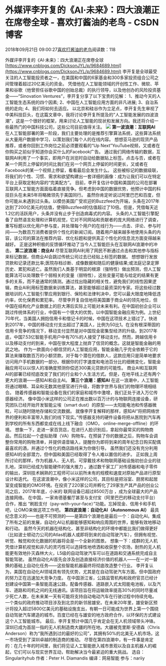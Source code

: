 
# 外媒评李开复的《AI·未来》：四大浪潮正在席卷全球 - 喜欢打酱油的老鸟 - CSDN博客


2018年09月21日 09:00:27[喜欢打酱油的老鸟](https://me.csdn.net/weixin_42137700)阅读数：118


外媒评李开复的《AI·未来》：四大浪潮正在席卷全球
[https://www.cnblogs.com/DicksonJYL/p/9684689.html](https://www.cnblogs.com/DicksonJYL/p/9684689.html)
李开复是全球最受关注的人工智能投资者之一，在美国和中国的6家基金和300多家投资组合公司之间管理着超过20亿美元的资金。
凭借他在人工智能领域的开创性工作、微软、苹果和谷歌（他曾担任谷歌中国的创始总裁）的执行领导，以及他创办的风险投资基金——“Sinovation Ventures”，李开复分享了以下宝贵的见解：
1、推动今天的人工智能生态系统的四个因素;
2、中国在人工智能应用方面的非凡进展;
3、自治系统的走向;
4、我们将如何去适应。
以北京和硅谷作为立足点，李开复先生审视了中美科技巨头，在这篇文章中，我将讨论李开复所提及的“人工智能发展的四波浪潮”，这是一个很好的框架，用来讨论人工智能的现状和发展方向。我还将介绍一些最热门的中国科技公司，这些公司目前值得关注。
![](https://img-blog.csdn.net/20180921090008180?watermark/2/text/aHR0cHM6Ly9ibG9nLmNzZG4ubmV0L3dlaXhpbl80MjEzNzcwMA==/font/5a6L5L2T/fontsize/400/fill/I0JBQkFCMA==/dissolve/70)
**第一波浪潮：互联网AI**
在人工智能部署的第一阶段，我们主要处理的是推荐引擎算法系统，这些算法系统从大量用户数据中学习，以策划我们每个人的在线内容。
想想亚马逊的现货产品推荐，或者你回到工作岗位之前必须要观看的“Up Next”YouTube视频，又或者在你购买之前似乎知道你会买什么的Facebook广告。
通过我们网络传输的数据，互联网AI利用了一个事实，即用户在浏览时自动给数据贴上标签。点击与否，或者在某一个网页上停留的时间比我们在另一个网页上停留的时间更长，又或者在Facebook的某一个视频上停留，看看最后会发生什么。
这些被标记的数据级联，将我们的个性、习惯、需求和欲望构建出一套详细的画像：成为让我们可以在特定平台上获取定制内容的“完美配方”。
目前，李开复估计中国和美国的公司在部署互联网人工智能方面面临着直接竞争。但考虑到中国的数据优势，他预计中国的科技巨头在未来5年将略微领先于美国同行。
虽然你肯定听说过阿里巴巴和百度，但你可能从未遇到过头条。以模仿美国广受欢迎的Buzzfeed为开端，头条在2017年达到了200亿美元的估值，使得Buzzfeed的估值超过了10倍。但是，凭借每天近1.2亿的活跃用户，头条并没有止步于创造病毒式的内容。
头条的人工智能引擎配备了自然语言处理和计算机视觉，它对不同网站和贡献者的庞大网络进行了调查，重写标题以优化用户参与度，并处理每个用户的在线行为——点击、评论、参与时间——为数百万消费者提供个性化的新闻订阅。随着用户越来越多地使用头条的内容，该公司的算法在推荐内容、优化标题和提供真正个性化的信息流方面变得越来越好。
正是这种积极的反馈循环推动了当今人工智能巨头在互联网AI浪潮中的冲击。
**第二波浪潮：商业AI**
尽管互联网AI利用了网民不断通过点击和其他参与指标来标记数据，但商业AI会跳过传统公司过去已经贴上标签的数据。
想想银行发放贷款和记录还款比率;医院存档诊断、成像数据和随后的健康结果;或法庭记录定罪历史、累犯和逃亡。虽然我们人类基于明显的根源（强特性）做出预测，但人工智能算法可以处理数千个弱相关的变量（弱特性），这些变量可能与给定的结果有更多的关系，而不是通常的猜测。通过找出隐藏的相关性，避免我们的线性因果逻辑，商业AI利用标签数据来训练算法，甚至能够超过最资深的专家。将这些经过数据培训的人工智能引擎应用到银行、保险和法律判决中，您可以最大限度地降低违约率，优化保费和累犯率。
尽管李开复自信地将美国置于商业AI的领先地位，但中国在结构化产业数据上的巨大滞后实际上可能对未来有利。在中国初创企业可以跳过传统体系的行业，中国有一个很大的优势。以中国智能金融应用为例。上世纪70年代，当美国人拥抱信用卡和借记卡的时候，中国在这项技术上错过了。快进到2017年，中国的移动支付支出超过了美国人，比例为50比1。在没有根深蒂固的信用卡竞争的情况下，移动支付显然是对中国现金密集型经济的升级。到2017年底，中国7.53亿智能手机用户中有70%的人接受了移动支付。然而，跨越信用卡以及移动支付的到来，中国在很大程度上抛弃了信贷的概念。这就是智能金融的用武之地。
作为一款面向小额信贷的人工智能应用，智能金融几乎完全依赖于它的算法来赚取数百万的小额贷款。对于每个潜在的借款人，这款应用只是简单地要求访问用户手机数据的一部分。根据你的打字速度和电池百分比的细微变化，智能金融应用可以以惊人的准确度预测你偿还300美元贷款的可能性。
商业AI和互联网AI的部署已经彻底改变了我们的行业和个人生活方式。但是，在地平线上还有两个更大的浪潮——感知AI和自主AI。
**第三个浪潮：感知AI**
在这一浪潮中，人工智能将通过眼睛、耳朵和无数其他感官进行升级，将数字世界与我们的物理环境相结合。
随着传感器和智能设备在我们的家庭和城市中激增，我们正处于进入万亿传感器经济。
像中国小米这样的公司正在推出数以百万计的与物联网连接设备，研究团队已经开始开发智能尘埃（smart dust）的原型——太阳能电池和传感器微粒，可以随时随地存储和交流数据。
就像李开复解释的那样，感知AI“将把网络世界的便利和丰富带入我们的线下现实。”传感器支持的硬件设备将把从医院到汽车再到学校的所有东西都变成在线上线下融合（OMO， online-merge-offline）的环境。
想象一下，走进一家百货店，在进行人脸识别后，拿起你最常买的购物商品，然后拉起一个虚拟助理（VA）购物车。在预装了你的数据之后，购物车会调整你常用的购物清单，并提供语音输入，提醒你为即将到来的周年纪念日购买配偶最喜欢的酒，并通过个性化的商店路线来为你做引导。
虽然我们还没有充分利用感知AI的全部潜力，但中国和美国已经取得了令人难以置信的进步。
正如我上周所讨论的那样，作为机器人、无人机、可穿戴技术和物联网基础设施初创企业的驻扎地，深圳已经成为智能硬件的强大推力 。通过数千家工厂对传感器和电子零件的输出，深圳技术娴熟的工程师可以以前所未有的规模和速度对原始产品进行原型设计和迭代。
在这波浪潮中，像小米这样的公司，其目标是把浴室、厨房和起居室变成智能的OMO环境。在投资了220家公司并孵化了29家生产其产品的创业公司之后，2017年年底，小米的 联网设备已超过8500万台 ，成为全球最大的产品连接网络。
在中国，一家肯德基餐厅甚至与支付宝（阿里巴巴的移动支付平台）合作，推出 “刷脸支付（pay-with-your-face）”功能。忘掉现金、信用卡和手机吧，让OMO来做这项工作吧。
**第四波浪潮：自动化AI（Autonomous AI）**
最具纪念意义的——也是不可预测的——是第四个浪潮也是最后一个：自动化AI。集成了所有之前的发展，自动化AI让机器能够感知和响应周围的世界，能够有效地移动和行动。
虽然今天的机器在结构化、甚至非结构化的环境中都能比我们做得更好（比如波士顿动力公司的Atlas机器人或即将到来的自动驾驶汽车），但拥有视觉、听觉、触觉和优化数据的机器将会是一个全新的图景。
想象一下：成群的无人机凭借计算机视觉和非凡的灵巧性可以选择性地喷洒和收获整个农场，耐热的无人机能更有效地扑灭森林大火，L5级的自动驾驶汽车可以在道路和交通系统完成自主智能驾驶。
虽然自动化AI首先会涉及创造直接经济价值的机器人——在一对一替换的基础上自动化任务——这些智能机器最终将彻底改造整个行业。
李开复认为，美国在自动化AI领域具有领先优势，尤其是在自动驾驶汽车方面。但中国政府的努力正在迅速加大竞争力度。
在中国浙江省，公路监管机构和政府官员已经计划建设中国第一条智能高速公路，配备传感器、道路嵌入式太阳能电池板，以及汽车、道路和司机之间的无线通讯。该项目旨在将运输效率提高30%的同时尽量减少死亡人数，在未来某一天有可能将支持自动电动汽车在行驶过程中持续充电。
一个类似的政府推动项目涉及到北京的新邻居雄安。在未来20年里，雄安新区预计将投入超过5800亿美元的基础设施支出，有朝一日可能成为世界上第一个围绕自动驾驶汽车建造的城市。百度已经在与雄安的地方政府合作，以环保的方式建设这个人工智能城市。
最后，李开复预计中国几乎肯定会在无人机领域带头冲锋。深圳已成为首屈一指的无人机制造商大疆的所在地。大疆被克里斯·安德森（Chris Anderson）称为“我所遇到过的最好的公司”，其拥有50%的北美无人机市场，这一市场受到了深圳卓越的制造商的推动。
尽管在第四浪潮中，有一件事是肯定的：在几十年的时间里，我们将见证人工智能嵌入城市景观以及自主机器人的崛起，它们可以与现实世界互动，帮助解决当今最紧迫的重大挑战。
选自：Singularityhub
作者：Peter H. Diamandis
编译：网易智能
参与：nariiy

